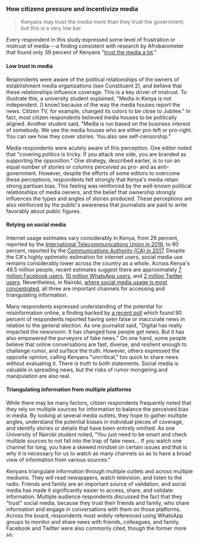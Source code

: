 ### How citizens pressure and incentivize media

<blockquote class="floatLeft">
  <p>Kenyans may trust the media more than they trust the government, but this is a very low bar.</p>
</blockquote>

Every respondent in this study expressed some level of frustration or mistrust of media---a finding consistent with research by Afrobarometer that found only 39 percent of Kenyans "[trust the media a lot](https://drive.google.com/file/d/0Bz6ORDgrjEYhdC1wTXlGeFlwSWM/view?usp=sharing)."

#### Low trust in media

Respondents were aware of the political relationships of the owners of establishment media organizations (see Constituent 2), and believe that these relationships influence coverage. This is a key driver of mistrust. To illustrate this, a university student explained, "Media in Kenya is not independent. [I know] because of the way the media houses report the news. Citizen TV, for example, changed its colors to be close to Jubilee." In fact, most citizen respondents believed media houses to be politically aligned. Another student said, "Media is run based on the business interest of somebody. We see the media houses who are either pro-left or pro-right. You can see how they cover stories. You also see self-censorship."

Media respondents were acutely aware of this perception. One editor noted that "covering politics is tricky. If you attack one side, you are branded as supporting the opposition." One strategy, described earlier, is to run an equal number of stories or columns perceived as pro- and as anti-government. However, despite the efforts of some editors to overcome these perceptions, respondents felt strongly that Kenya's media retain strong partisan bias. This feeling was reinforced by the well-known political relationships of media owners, and the belief that ownership strongly influences the types and angles of stories produced. These perceptions are also reinforced by the public's awareness that journalists are paid to write favorably about public figures.

#### Relying on social media

Internet usage estimates vary considerably in Kenya, from 26 percent, reported by the [International Telecommunications Union in 2016](https://www.itu.int/net4/itu-d/icteye/CountryProfileReport.aspx?countryID=125), to 90 percent, reported by the [Communications Authority (CA) in 2017](http://www.ca.go.ke/images/downloads/STATISTICS/SECTOR%20STATISTICS%20REPORT%20Q3%20FY%202016-2017.pdf). Despite the CA's highly optimistic estimation for internet users, social media use remains considerably lower across the country as a whole. Across Kenya's 48.5 million people, recent estimates suggest there are approximately [7 million Facebook users](https://www.reuters.com/article/us-kenya-election-facebook/facebook-offers-tool-to-combat-fake-news-in-kenya-ahead-of-polls-idUSKBN1AK1IU), [10 million WhatsApp users](https://ifree.co.ke/wp-content/uploads/2016/11/State-of-Internet-Report-Kenya-2016.pdf), and [2 million Twitter users](https://ifree.co.ke/wp-content/uploads/2016/11/State-of-Internet-Report-Kenya-2016.pdf). Nevertheless, in Nairobi, [where social media usage is most concentrated](http://blogs.lse.ac.uk/africaatlse/2017/09/04/the-tyranny-of-numbers-on-social-media-during-kenyas-2017-elections/), all three are important channels for accessing and triangulating information.

Many respondents expressed understanding of the potential for misinformation online, a finding backed by [a recent poll](http://blog.geopoll.com/geopoll-and-portland-launch-a-survey-report-on-fake-news-in-kenya) which found 90 percent of respondents reported having seen false or inaccurate news in relation to the general election. As one journalist said, "Digital has really impacted the newsroom. It has changed how people get news. But it has also empowered the purveyors of fake news." On one hand, some people believe that online conversations are fast, diverse, and resilient enough to challenge rumor, and surface the truth. However, others expressed the opposite opinion, calling Kenyans "uncritical," too quick to share news without evaluating it. There is truth to both statements. Social media is valuable in spreading news, but the risks of rumor mongering and manipulation are also real.

#### Triangulating information from multiple platforms

While there may be many factors, citizen respondents frequently noted that they rely on multiple sources for information to balance the perceived bias in media. By looking at several media outlets, they hope to gather multiple angles, understand the potential biases in individual pieces of coverage, and identify stories or details that have been entirely omitted. As one University of Nairobi student noted, "You just need to be smart and check multiple sources to not fall into the trap of fake news... If you watch one channel for long, you have a skewed mindset on certain issues and that is why it is necessary for us to watch as many channels so as to have a broad view of information from various sources."

Kenyans triangulate information through multiple outlets and across multiple mediums. They will read newspapers, watch television, and listen to the radio. Friends and family are an important source of validation, and social media has made it significantly easier to access, share, and validate information. Multiple audience respondents discussed the fact that they "trust" social media, because they trust their friends and family, who share information and engage in conversations with them on those platforms. Across the board, respondents most widely referenced using WhatsApp groups to monitor and share news with friends, colleagues, and family. Facebook and Twitter were also commonly cited, though the former more so.
